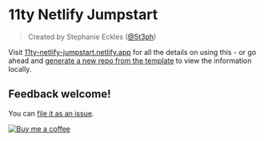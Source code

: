 # 11ty Netlify Jumpstart

> Created by Stephanie Eckles ([@5t3ph](https://twitter.com/5t3ph))

Visit [11ty-netlify-jumpstart.netlify.app](11ty-netlify-jumpstart.netlify.app) for all the details on using this - or go ahead and [generate a new repo from the template](https://github.com/5t3ph/11ty-netlify-jumpstart/generate) to view the information locally.

## Feedback welcome!

You can [file it as an issue](https://github.com/5t3ph/11ty-netlify-jumpstart/issues).

[![Buy me a coffee](https://cdn.buymeacoffee.com/buttons/default-violet.png)](https://www.buymeacoffee.com/moderncss)
